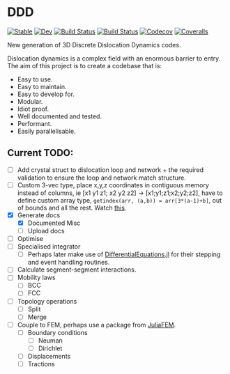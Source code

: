 # DDD

[![Stable](https://img.shields.io/badge/docs-stable-blue.svg)](https://dcelisgarza.github.io/DDD.jl/stable)
[![Dev](https://img.shields.io/badge/docs-dev-blue.svg)](https://dcelisgarza.github.io/DDD.jl/dev)
[![Build Status](https://travis-ci.com/dcelisgarza/DDD.jl.svg?branch=master)](https://travis-ci.com/dcelisgarza/DDD.jl)
[![Build Status](https://ci.appveyor.com/api/projects/status/github/dcelisgarza/DDD.jl?svg=true)](https://ci.appveyor.com/project/dcelisgarza/DDD-jl)
[![Codecov](https://codecov.io/gh/dcelisgarza/DDD.jl/branch/master/graph/badge.svg)](https://codecov.io/gh/dcelisgarza/DDD.jl)
[![Coveralls](https://coveralls.io/repos/github/dcelisgarza/DDD.jl/badge.svg?branch=master)](https://coveralls.io/github/dcelisgarza/DDD.jl?branch=master)

New generation of 3D Discrete Dislocation Dynamics codes.

Dislocation dynamics is a complex field with an enormous barrier to entry. The aim of this project is to create a codebase that is:

- Easy to use.
- Easy to maintain.
- Easy to develop for.
- Modular.
- Idiot proof.
- Well documented and tested.
- Performant.
- Easily parallelisable.

## Current TODO:
- [ ] Add crystal struct to dislocation loop and network + the required validation to ensure the loop and network match structure.
- [ ] Custom 3-vec type, place x,y,z coordinates in contiguous memory instead of columns, ie [x1 y1 z1; x2 y2 z2] -> [x1;y1;z1;x2;y2;z2], have to define custom array type, `getindex(arr, (a,b)) = arr[3*(a-1)+b]`, out of bounds and all the rest. Watch [this](https://www.youtube.com/watch?v=jS9eouMJf_Y).
- [x] Generate docs
  - [x] Documented Misc
  - [ ] Upload docs
- [ ] Optimise
- [ ] Specialised integrator
  - [ ] Perhaps later make use of [DifferentialEquations.jl](https://github.com/SciML/DifferentialEquations.jl) for their stepping and event handling routines.
- [ ] Calculate segment-segment interactions.
- [ ] Mobility laws
  - [ ] BCC
  - [ ] FCC
- [ ] Topology operations
  - [ ] Split
  - [ ] Merge
- [ ] Couple to FEM, perhaps use a package from [JuliaFEM](http://www.juliafem.org/).
  - [ ] Boundary conditions
    - [ ] Neuman
    - [ ] Dirichlet
  - [ ] Displacements
  - [ ] Tractions
